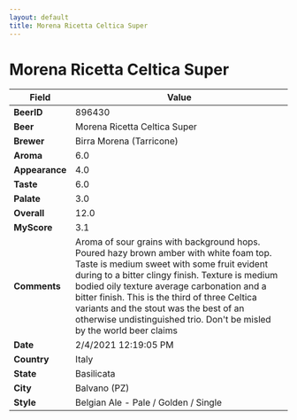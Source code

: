 ```yaml
---
layout: default
title: Morena Ricetta Celtica Super
---
```


# Morena Ricetta Celtica Super

| Field         | Value     |
|---------------|-----------|
| **BeerID** | 896430 |
| **Beer** | Morena Ricetta Celtica Super |
| **Brewer** | Birra Morena (Tarricone) |
| **Aroma** | 6.0 |
| **Appearance** | 4.0 |
| **Taste** | 6.0 |
| **Palate** | 3.0 |
| **Overall** | 12.0 |
| **MyScore** | 3.1 |
| **Comments** | Aroma of sour grains with background hops. Poured hazy brown amber with white foam top.  Taste is medium sweet with some fruit evident during to a bitter clingy finish.  Texture is medium bodied oily texture average carbonation and a bitter finish.  This is the third of three Celtica variants and the stout was the best of an otherwise undistinguished trio. Don't be misled by the world beer claims |
| **Date** | 2/4/2021 12:19:05 PM |
| **Country** | Italy |
| **State** | Basilicata |
| **City** | Balvano &#40;PZ&#41; |
| **Style** | Belgian Ale - Pale / Golden / Single |
